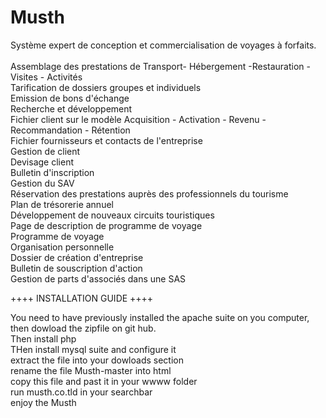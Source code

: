 # Musth
Système expert de conception et commercialisation de voyages à forfaits.
<br><br>
Assemblage des prestations de Transport- Hébergement -Restauration - Visites - Activités
<br>Tarification de dossiers groupes et individuels
<br>Emission de bons d'échange
<br>Recherche et développement
<br>Fichier client sur le modèle Acquisition - Activation - Revenu - Recommandation - Rétention
<br>Fichier fournisseurs et contacts de l'entreprise
<br>Gestion de client
<br>Devisage client
<br>Bulletin d'inscription
<br>Gestion du SAV
<br>Réservation des prestations auprès des professionnels du tourisme
<br>Plan de trésorerie annuel
<br>Développement de nouveaux circuits touristiques
<br>Page de description de programme de voyage
<br>Programme de voyage
<br>Organisation personnelle
<br>Dossier de création d'entreprise
<br>Bulletin de souscription d'action
<br>Gestion de parts d'associés dans une SAS


++++ INSTALLATION GUIDE ++++

You need to have previously installed the apache suite on you computer, then dowload the zipfile on git hub.
<br>
Then install php
<br>
THen install mysql suite and configure it
<br>
extract the file into your dowloads section
<br>
rename the file Musth-master into html
<br>
copy this file and past it in your wwww folder
<br>
run musth.co.tld in your searchbar
<br>
enjoy the Musth
